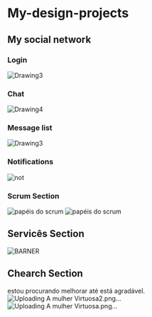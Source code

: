 # My-design-projects
## My social network
### Login
![Drawing3](https://user-images.githubusercontent.com/75183854/163129022-e60e06a0-8fb2-441d-880e-2701fba69858.png)
### Chat
![Drawing4](https://user-images.githubusercontent.com/75183854/163129169-368efc14-416b-4871-983a-721d92260a00.png)

### Message list
![Drawing3](https://user-images.githubusercontent.com/75183854/163129320-4444a317-db51-4cb0-9d23-7800ec9d6f13.png)

### Notifications
![not](https://user-images.githubusercontent.com/75183854/163129416-a683311f-9cdf-41ce-b2f4-9487b5e8ebff.png)

### Scrum Section


![papéis do scrum](https://user-images.githubusercontent.com/75183854/159518033-770a8033-1471-4ee5-bff5-6ff9472e4c7c.jpg)
![papéis do scrum](https://user-images.githubusercontent.com/75183854/159518059-7db0e308-567b-4715-8874-103e64e3bc31.png)

## Servicês Section
![BARNER](https://user-images.githubusercontent.com/75183854/159757020-b45a583b-100c-4b7a-af87-4eada9d2a2c2.png)

## Chearch Section
estou procurando melhorar até está agradável.
![Uploading A mulher Virtuosa2.png…]()
![Uploading A mulher Virtuosa.png…]()

